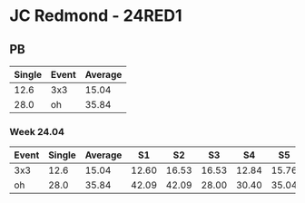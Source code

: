 # JC Redmond - 24RED1

## PB
|Single|Event|Average|
|----|----|----|
|12.6|3x3|15.04|
|28.0|oh|35.84|
### Week 24.04
|Event|Single|Average|S1|S2|S3|S4|S5|
|-----|-------|------|--|--|--|--|--|
|3x3|12.6|15.04|12.60|16.53|16.53|12.84|15.76|
|oh|28.0|35.84|42.09|42.09|28.00|30.40|35.04|
